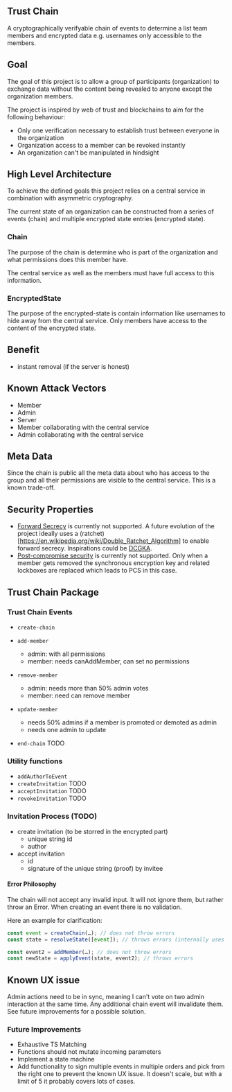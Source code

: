 ## Trust Chain

A cryptographically verifyable chain of events to determine a list team members and encrypted data e.g. usernames only accessible to the members.

## Goal

The goal of this project is to allow a group of participants (organization) to exchange data without the content being revealed to anyone except the organization members.

The project is inspired by web of trust and blockchains to aim for the following behaviour:

- Only one verification necessary to establish trust between everyone in the organization
- Organization access to a member can be revoked instantly
- An organization can't be manipulated in hindsight

## High Level Architecture

To achieve the defined goals this project relies on a central service in combination with asymmetric cryptography.

The current state of an organization can be constructed from a series of events (chain) and multiple encrypted state entries (encrypted state).

### Chain

The purpose of the chain is determine who is part of the organization and what permissions does this member have.

The central service as well as the members must have full access to this information.

### EncryptedState

The purpose of the encrypted-state is contain information like usernames to hide away from the central service. Only members have access to the content of the encrypted state.

## Benefit

- instant removal (if the server is honest)

## Known Attack Vectors

- Member
- Admin
- Server
- Member collaborating with the central service
- Admin collaborating with the central service

## Meta Data

Since the chain is public all the meta data about who has access to the group and all their permissions are visible to the central service. This is a known trade-off.

## Security Properties

- [Forward Secrecy](https://en.wikipedia.org/wiki/Forward_secrecy) is currently not supported. A future evolution of the project ideally uses a (ratchet)[https://en.wikipedia.org/wiki/Double_Ratchet_Algorithm] to enable forward secrecy. Inspirations could be [DCGKA](https://eprint.iacr.org/2020/1281).
- [Post-compromise security](https://eprint.iacr.org/2016/221.pdf) is currently not supported. Only when a member gets removed the synchronous encryption key and related lockboxes are replaced which leads to PCS in this case.

## Trust Chain Package

### Trust Chain Events

- `create-chain`
- `add-member`

  - admin: with all permissions
  - member: needs canAddMember, can set no permissions

- `remove-member`

  - admin: needs more than 50% admin votes
  - member: need can remove member

- `update-member`

  - needs 50% admins if a member is promoted or demoted as admin
  - needs one admin to update

- `end-chain` TODO

### Utility functions

- `addAuthorToEvent`
- `createInvitation` TODO
- `acceptInvitation` TODO
- `revokeInvitation` TODO

### Invitation Process (TODO)

- create invitation (to be storred in the encrypted part)
  - unique string id
  - author
- accept invitation
  - id
  - signature of the unique string (proof) by invitee

#### Error Philosophy

The chain will not accept any invalid input. It will not ignore them, but rather throw an Error. When creating an event there is no validation.

Here an example for clarification:

```ts
const event = createChain(…); // does not throw errors
const state = resolveState([event]); // throws errors (internally uses applyEvent)

const event2 = addMember(…); // does not throw errors
const newState = applyEvent(state, event2); // throws errors
```

## Known UX issue

Admin actions need to be in sync, meaning I can't vote on two admin interaction at the same time. Any additional chain event will invalidate them. See future improvements for a possible solution.

### Future Improvements

- Exhaustive TS Matching
- Functions should not mutate incoming parameters
- Implement a state machine
- Add functionality to sign multiple events in multiple orders and pick from the right one to prevent the known UX issue. It doesn't scale, but with a limit of 5 it probably covers lots of cases.
